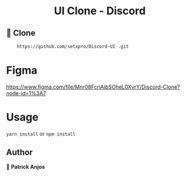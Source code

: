 <h1 align="center">
    UI Clone - Discord
</h1>



## 💾 Clone

```sh
    https://github.com/setxpro/Discord-UI-.git
```

# Figma

https://www.figma.com/file/Mnr08FcriAibSOheL0XvrY/Discord-Clone?node-id=1%3A7

# Usage

`yarn install` or `npm install`

## Author

👤 **Patrick Anjos**
